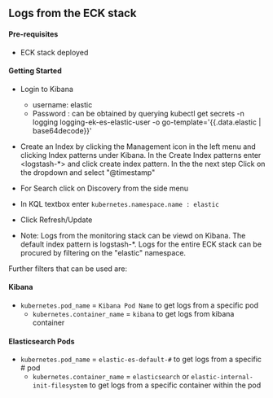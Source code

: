 ## Logs from the ECK stack

#### Pre-requisites

- ECK stack deployed

#### Getting Started

- Login to Kibana
  - username: elastic
  - Password : can be obtained by querying kubectl get secrets -n logging logging-ek-es-elastic-user -o go-template='{{.data.elastic | base64decode}}'
- Create an Index by clicking the Management icon in the left menu and clicking Index patterns under Kibana.  In the Create Index patterns enter <logstash-*> and click create index pattern.  In the the next step Click on the dropdown and select "@timestamp"

- For Search click on Discovery from the side menu

- In KQL textbox enter `kubernetes.namespace.name : elastic`

- Click Refresh/Update

- Note: Logs from the monitoring stack can be viewd on Kibana. The default index pattern is logstash-*. Logs for the entire ECK stack can be procured by filtering on the "elastic" namespace.

Further filters that can be used are:

#### Kibana

- `kubernetes.pod_name`   = `Kibana Pod Name` to get logs from a specific  pod
  - `kubernetes.container_name` = `kibana` to get logs from kibana container

#### Elasticsearch Pods

- `kubernetes.pod_name`   = `elastic-es-default-#` to get logs from a specific # pod
  - `kubernetes.container_name` = `elasticsearch` or `elastic-internal-init-filesystem` to get logs from a specific container within the pod
